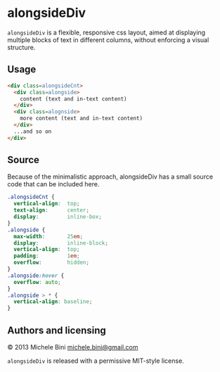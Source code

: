 alongsideDiv
============

```alongsideDiv``` is a flexible, responsive css layout, aimed at displaying multiple blocks of text in different columns, without enforcing a visual structure.


Usage
-----
```html
<div class=alongsideCnt>
  <div class=alongside>
    content (text and in-text content)
  </div>
  <div class=alognside>
    more content (text and in-text content)
  </div>
  ...and so on
</div>
```

Source
------

Because of the minimalistic approach, alongsideDiv has a small source code that can be included here.

```css
.alongsideCnt {
  vertical-align:  top;
  text-align:      center;
  display:         inline-box;
}
.alongside {
  max-width:       25em;
  display:         inline-block;
  vertical-align:  top;
  padding:         1em;
  overflow:        hidden;
}
.alongside:hover {
  overflow: auto;
}
.alongside > * {
  vertical-align: baseline;
}
```

Authors and licensing
---------------------

© 2013 Michele Bini <michele.bini@gmail.com>

```alongsideDiv``` is released with a permissive MIT-style license.

